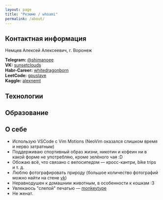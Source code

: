 ```yaml
---
layout: page
title: "Резюме / whoami"
permalink: /about/
---
```

## Контактная информация
Немцев Алексей Алексеевич, г. Воронеж  
  

**Telegram:** [@shimanoee](https://t.me/shimanoee)  
**VK:** [sunsetclouds](https://vk.com/sunsetclouds)  
**Habr-Career:** [whitedragonborn](https://career.habr.com/whitedragonborn)  
**LeetCode:** [gpuslave](https://leetcode.com/gpuslave/)  
**Kaggle:** [alexnemt](https://www.kaggle.com/alexnemt)  

## Технологии

## Образование


## О себе
- Использую VSCode с Vim Motions (NeoVim оказался слишком время и нерво затратным)
- Поддерживаю спортивный образ жизни, никотин и кофеин ни в какой форме не употребляю, кроме зелёного чая :D
- Обожаю всё, что связано с велосипедом — кросс-кантри, bike trips и т. д.
- Люблю фотографировать природу (большое количество фотографий можно найти на стене [vk](https://vk.com/sunsetclouds))
- Неравнодушен к домашним животным, в особенности к кошкам :3
- Увлекаюсь "слепой" печатью — [monkeytype](https://monkeytype.com/profile/sunsetclouds.)
- Не женат.




<!-- [jekyll][jekyll-organization] /
[jekyll-organization]: https://github.com/jekyll -->
